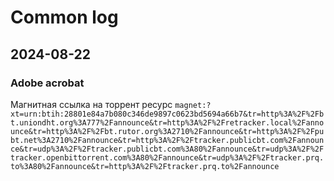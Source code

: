 # Common log

## 2024-08-22

### Adobe acrobat

Магнитная ссылка на торрент ресурс
```magnet:?xt=urn:btih:28801e84a7b080c346de9897c0623bd5694a66b7&tr=http%3A%2F%2Fbt.uniondht.org%3A777%2Fannounce&tr=http%3A%2F%2Fretracker.local%2Fannounce&tr=http%3A%2F%2Fbt.rutor.org%3A2710%2Fannounce&tr=http%3A%2F%2Fpubt.net%3A2710%2Fannounce&tr=http%3A%2F%2Ftracker.publicbt.com%2Fannounce&tr=udp%3A%2F%2Ftracker.publicbt.com%3A80%2Fannounce&tr=udp%3A%2F%2Ftracker.openbittorrent.com%3A80%2Fannounce&tr=udp%3A%2F%2Ftracker.prq.to%3A80%2Fannounce&tr=http%3A%2F%2Ftracker.prq.to%2Fannounce```
